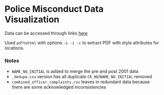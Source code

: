 # Police Misconduct Data Visualization

Data can be accessed through links [here](http://thememoryhole2.org/blog/cpd-complaints)

Used `pdftohtml` with options `-s -i -c` to extract PDF with style attributes for locations.

### Notes

* `NAME_NO_INITIAL` is added to merge the pre and post 2001 data
* `_dedupe.csv` version has all duplicate `CR_NO`/`NAME_NO_INITIAL` removed
* `combined_officer_complaints.csv` leaves in redundant data because there are
  some acknowledged inconsistencies
